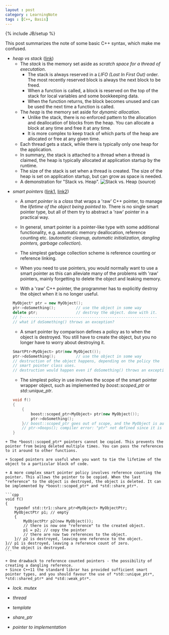 ```yaml
---
layout : post
category : LearningNote
tags : [C++, Basis]
---
```


{% include JB/setup %}

This post summarizes the note of some basic C++ syntax, which make me confused.

- *heap vs stack* ([link](http://stackoverflow.com/questions/79923/what-and-where-are-the-stack-and-heap))
    + The *stack* is the memory set aside as *scratch space for a thread of executation*. 
        * The stack is always reserved in a *LIFO (Last In First Out)* order. The most recently reserved block is always the next block to be freed.
        * When a function is called, a block is reserved on the top of the stack for local variables and some bookkeeping data.
        * When the function returns, the block becomes unused and can be used the next time a function is called.
    + The *heap* is the memory set aside for *dynamic allocation*. 
        * Unlike the stack, there is no enforced pattern to the allocation and deallocation of blocks from the heap. You can allocate a block at any time and free it at any time.
        * It is more complex to keep track of which parts of the heap are allocated or free at any given time.
    + Each thread gets a stack, while there is typically only one heap for the application.
    + In summary, the stack is attached to a thread when a thread is claimed, the heap is typically allocated at application startup by the runtime.
    + The size of the stack is set when a thread is created. The size of the heap is set on application startup, but can grow as space is needed.
    + A demonstration for "Stack vs. Heap".
    ![Stack vs. Heap ([source](http://vikashazrati.wordpress.com/2007/10/01/quicktip-java-basics-stack-and-heap/))](http://i.stack.imgur.com/i6k0Z.png)

<!--more-->

- *smart pointers* ([link1](http://stackoverflow.com/questions/106508/what-is-a-smart-pointer-and-when-should-i-use-one), [link2](http://ootips.org/yonat/4dev/smart-pointers.html))
    + A *smart pointer* is a *class* that wraps a 'raw' C++ pointer, to manage the *lifetime of the object being pointed to*. There is no single smart pointer type, but all of them try to abstract a 'raw' pointer in a practical way.
    + In general, smart pointer is a pointer-like type with some additional functionality, e.g. automatic memory deallocation, reference counting etc. (*automatic cleanup, automatic initialization, dangling pointers, garbage collection*).
    + The simplest garbage collection scheme is reference counting or reference linking.
    + When you need to use pointers, you would normally want to use a smart pointer as this can alleviate many of the problems with 'raw' pointers, mainly forgetting to delete the object and leaking memory.
 
    + With a 'raw' C++ pointer, the programmer has to explicitly destroy the object when it is no longer useful.
    
    ``` c++
    MyObject* ptr = new MyObject();
    ptr->doSomething();         // use the object in some way
    delete ptr;                 // destroy the object. done with it.
    // !------------------------------------------------------------
    // what if doSomething() throws an exception?
    ```

    + A smart pointer by comparison defines a policy as to when the object is destroyed. You still have to create the object, but you no longer have to worry about destroying it.
    
    ``` cpp
    SmartPtr<MyObject> ptr(new MyObject());
    ptr->doSomething();         // use the object in some way
    // destruction of the object happens, depending on the policy the
    // smart pointer class uses.
    // destruction would happen even if doSomething() throws an exception
    ```

    + The simplest policy in use involves the scope of the smart pointer wrapper object, such as implemented by *boost::scoped_ptr* or *std::unique_ptr*.

    ``` cpp
    void f()
    {
        {
            boost::scoped_ptr<MyObject> ptr(new MyObject());
            ptr->doSomething();
        }// boost::scoped_ptr goes out of scope, and the MyObject is automatically destroyed
        // ptr->Ooops(); compiler error: "ptr" not defined since it is no longer in scope
    }
    ```

<!-- -->

    + The *boost::scoped_ptr* pointers cannot be copied. This prevents the pointer from being deleted multiple times. You can pass the references to it around to other functions.
    
    + Scoped pointers are useful when you want to tie the lifetime of the object to a particular block of code. 
    
    + A more complex smart pointer policy involves reference counting the pointer. This allows the pointer to be copied. When the last "reference" to the object is destroyed, the object is deleted. It can be implemented by *boost::scoped_ptr* and *std::share_ptr*.

    ```cpp
    void f()
    {
        typedef std::tr1::share_ptr<MyObject> MyObjectPtr;
        MyObjectPtr p1; // empty
        {
            MyObjectPtr p2(new MyObject());
            // there is now one "reference" to the created object.
            p1 = p2; // copy the pointer
            // there are now two references to the object.
        }// p2 is destroyed, leaving one reference to the object.
    }// p1 is destroyed, leaving a reference count of zero.
    // the object is destroyed.
    ```

    + One drawback to reference counted pointers - the possibility of creating a dangling reference.
    + Since C++11 the standard librar has provided sufficient smart pointer types, and you should favour the use of *std::unique_ptr*, *std::shared_ptr* and *std::weak_ptr*.

- *lock. mutex*
- *thread*

- *template*
- *share_ptr*
- *pointer to implementation*